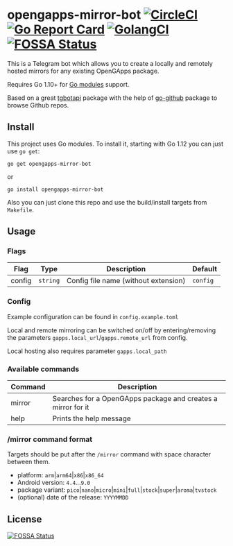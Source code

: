 # opengapps-mirror-bot [![CircleCI](https://circleci.com/gh/nezorflame/opengapps-mirror-bot/tree/master.svg?style=svg)](https://circleci.com/gh/nezorflame/opengapps-mirror-bot/tree/master) [![Go Report Card](https://goreportcard.com/badge/github.com/nezorflame/opengapps-mirror-bot)](https://goreportcard.com/report/github.com/nezorflame/opengapps-mirror-bot) [![GolangCI](https://golangci.com/badges/github.com/nezorflame/opengapps-mirror-bot.svg)](https://golangci.com/r/github.com/nezorflame/opengapps-mirror-bot) [![FOSSA Status](https://app.fossa.io/api/projects/git%2Bgithub.com%2Fnezorflame%2Fopengapps-mirror-bot.svg?type=shield)](https://app.fossa.io/projects/git%2Bgithub.com%2Fnezorflame%2Fopengapps-mirror-bot?ref=badge_shield)

This is a Telegram bot which allows you to create a locally and remotely hosted mirrors for any existing OpenGApps package.

Requires Go 1.10+ for [Go modules](https://github.com/golang/go/wiki/Modules) support.

Based on a great [tgbotapi](https://github.com/go-telegram-bot-api/telegram-bot-api) package with the help of [go-github](https://github.com/google/go-github) package to browse Github repos.

## Install

This project uses Go modules.
To install it, starting with Go 1.12 you can just use `go get`:

`go get opengapps-mirror-bot`

or

`go install opengapps-mirror-bot`

Also you can just clone this repo and use the build/install targets from `Makefile`.

## Usage

### Flags

| Flag | Type | Description | Default |
|--------|--------|-------------------------------------|-----------|
| config | `string` | Config file name (without extension) | `config` |

### Config

Example configuration can be found in `config.example.toml`

Local and remote mirroring can be switched on/off by entering/removing the parameters `gapps.local_url`/`gapps.remote_url` from config.

Local hosting also requires parameter `gapps.local_path`

### Available commands

| Command | Description |
|--------|------------------------------------------------------------|
| mirror | Searches for a OpenGApps package and creates a mirror for it |
| help | Prints the help message |

### /mirror command format

Targets should be put after the `/mirror` command with space character between them.

- platform: `arm`|`arm64`|`x86`|`x86_64`
- Android version: `4.4`...`9.0`
- package variant: `pico`|`nano`|`micro`|`mini`|`full`|`stock`|`super`|`aroma`|`tvstock`
- (optional) date of the release: `YYYYMMDD`

## License
[![FOSSA Status](https://app.fossa.io/api/projects/git%2Bgithub.com%2Fnezorflame%2Fopengapps-mirror-bot.svg?type=large)](https://app.fossa.io/projects/git%2Bgithub.com%2Fnezorflame%2Fopengapps-mirror-bot?ref=badge_large)
